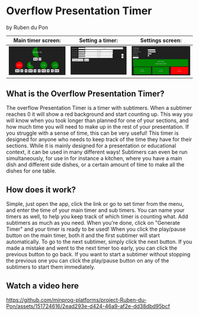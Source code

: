 # Overflow Presentation Timer

by Ruben du Pon

Main timer screen: | Setting a timer: | Settings screen:
-------------------|------------------|------------------
<img src="static/images/timer.png" alt="main timer screen" width="100%"> | <img src="static/images/set_timer.png" alt="setting a timer" width="100%">| <img src="static/images/settings.png" alt="settings screen" width="100%">

## What is the Overflow Presentation Timer?

The overflow Presentation Timer is a timer with subtimers. When a subtimer reaches 0 it will show a red background 
and start counting up. This way you will know when you took longer than planned for one of your sections, and how 
much time you will need to make up in the rest of your presentation. If you struggle with a sense of time, this can be 
very useful! This timer is designed for anyone who needs to keep track of the time they have for their sections. While 
it is mainly designed for a presentation or educational context, it can be used in many different ways! Subtimers can 
even be run simultaneously, for use in for instance a kitchen, where you have a main dish and different side dishes, or 
a certain amount of time to make all the dishes for one table.

## How does it work?

Simple, just open the app, click the link or go to set timer from the menu, and enter
the time of your main timer and sub timers. You can name your timers as well, to help
you keep track of which timer is counting what. Add subtimers as much as you need.
When you're done, click on "Generate Timer" and your timer is ready to be used!
When you click the play/pause button on the main timer, both it and the first subtimer
will start automatically. To go to the next subtimer, simply click the next button.
If you made a mistake and went to the next timer too early, you can click the previous
button to go back. If you want to start a subtimer without stopping the previous one
you can click the play/pause button on any of the subtimers to start them immediately.

## Watch a video here



https://github.com/minprog-platforms/project-Ruben-du-Pon/assets/151724616/2ead293e-d424-46a9-af2e-dd38dbd95bcf


